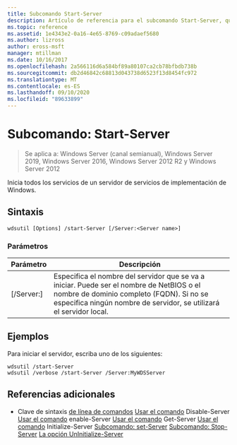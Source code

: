 ```yaml
---
title: Subcomando Start-Server
description: Artículo de referencia para el subcomando Start-Server, que inicia todos los servicios de un servidor de servicios de implementación de Windows.
ms.topic: reference
ms.assetid: 1e4343e2-0a16-4e65-8769-c09adaef5680
ms.author: lizross
author: eross-msft
manager: mtillman
ms.date: 10/16/2017
ms.openlocfilehash: 2a566116d6a584bf89a80107ca2cb78bfbdb738b
ms.sourcegitcommit: db2d46842c68813d043738d6523f13d8454fc972
ms.translationtype: MT
ms.contentlocale: es-ES
ms.lasthandoff: 09/10/2020
ms.locfileid: "89633899"
---
```

# <a name="subcommand-start-server"></a>Subcomando: Start-Server

> Se aplica a: Windows Server (canal semianual), Windows Server 2019, Windows Server 2016, Windows Server 2012 R2 y Windows Server 2012

Inicia todos los servicios de un servidor de servicios de implementación de Windows.

## <a name="syntax"></a>Sintaxis
```
wdsutil [Options] /start-Server [/Server:<Server name>]
```
### <a name="parameters"></a>Parámetros
|Parámetro|Descripción|
|-------|--------|
|[/Server:<Server name>]|Especifica el nombre del servidor que se va a iniciar. Puede ser el nombre de NetBIOS o el nombre de dominio completo (FQDN). Si no se especifica ningún nombre de servidor, se utilizará el servidor local.|
## <a name="examples"></a>Ejemplos
Para iniciar el servidor, escriba uno de los siguientes:
```
wdsutil /start-Server
wdsutil /verbose /start-Server /Server:MyWDSServer
```
## <a name="additional-references"></a>Referencias adicionales
- Clave de sintaxis [de línea de comandos](command-line-syntax-key.md) 
 [Usar el comando](using-the-disable-server-command.md) 
 Disable-Server [Usar el comando](using-the-enable-server-command.md) 
 enable-Server [Usar el comando](using-the-get-server-command.md) 
 Get-Server [Usar el comando](using-the-initialize-server-command.md) 
 Initialize-Server [Subcomando: set-Server](subcommand-set-server.md) 
 [Subcomando: Stop-Server](subcommand-stop-server.md) 
 [La opción UnInitialize-Server](the-uninitialize-server-option.md)
